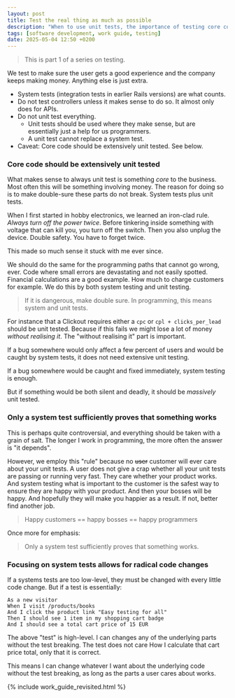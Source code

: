 ```yaml
---
layout: post
title: Test the real thing as much as possible
description: "When to use unit tests, the importance of testing core code, and how focusing on high-level system tests enables radical code changes without breaking functionality."
tags: [software development, work guide, testing]
date: 2025-05-04 12:50 +0200
---
```


> This is part 1 of a series on testing.

We test to make sure the user gets a good experience and the company keeps making money. Anything else is just extra.

- System tests (integration tests in earlier Rails versions) are what counts.
- Do not test controllers unless it makes sense to do so. It almost only does for APIs.
- Do not unit test everything.
  - Unit tests should be used where they make sense, but are essentially just a help for us programmers.
  - A unit test cannot replace a system test.
- Caveat: Core code should be extensively unit tested. See below.

### Core code should be extensively unit tested
What makes sense to always unit test is something _core_ to the business. Most often this will be something involving money.
The reason for doing so is to make double-sure these parts do not break. System tests plus unit tests.

When I first started in hobby electronics, we learned an iron-clad rule. _Always turn off the power twice_.
Before tinkering inside something with voltage that can kill you, you turn off the switch. Then you also unplug the device. Double safety.
You have to forget twice.

This made so much sense it stuck with me ever since.

We should do the same for the programming paths that cannot go wrong, ever.
Code where small errors are devastating and not easily spotted. Financial calculations are a good example. How much to charge customers for example.
We do this by both system testing and unit testing.

> If it is dangerous, make double sure. In programming, this means system and unit tests.

For instance that a Clickout requires either a `cpc` or `cpl + clicks_per_lead` should be unit tested. Because if this fails we might lose a lot of money _without realising it_.
The "without realising it" part is important.

If a bug somewhere would only affect a few percent of users and would be caught by system tests, it does not need extensive unit testing.

If a bug somewhere would be caught and fixed immediately, system testing is enough.

But if something would be both silent and deadly, it should be _massively_ unit tested.

### Only a system test sufficiently proves that something works
This is perhaps quite controversial, and everything should be taken with a grain of salt.
The longer I work in programming, the more often the answer is "it depends".

However, we employ this "rule" because no ~~user~~ customer will ever care about your unit tests.
A user does not give a crap whether all your unit tests are passing or running very fast.
They care whether your product works.
And system testing what is important to the customer is the safest way to ensure they are happy with your product.
And then your bosses will be happy. And hopefully they will make you happier as a result. If not, better find another job.

> Happy customers == happy bosses == happy programmers

Once more for emphasis:
> Only a system test sufficiently proves that something works.


### Focusing on system tests allows for radical code changes
If a systems tests are too low-level, they must be changed with every little code change. But if a test is essentially:

```
As a new visitor
When I visit /products/books
And I click the product link "Easy testing for all"
Then I should see 1 item in my shopping cart badge
And I should see a total cart price of 15 EUR
```

The above "test" is high-level. I can changes any of the underlying parts without the test breaking. The test does not care How I calculate that cart price total, only that it is correct.

This means I can change whatever I want about the underlying code without the test breaking, as long as the parts a user cares about works.

{% include work_guide_revisited.html %}